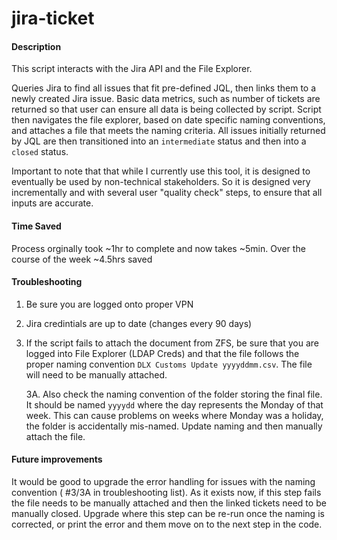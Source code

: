 # jira-ticket

#### Description

This script interacts with the Jira API and the File Explorer. 

Queries Jira to find all issues that fit pre-defined JQL, then links them to a newly created Jira issue. 
Basic data metrics, such as number of tickets are returned so that user can ensure all data is being collected by script.
Script then navigates the file explorer, based on date specific naming conventions, and attaches a file that meets the naming criteria.
All issues initially returned by JQL are then transitioned into an `intermediate` status and then into a `closed` status.

Important to note that that while I currently use this tool, it is designed to eventually be used by non-technical stakeholders. So it is designed very incrementally and with several user "quality check" steps, to ensure that all inputs are accurate.

#### Time Saved

Process orginally took ~1hr to complete and now takes ~5min. Over the course of the week ~4.5hrs saved

#### Troubleshooting

1. Be sure you are logged onto proper VPN

2. Jira credintials are up to date (changes every 90 days)

3. If the script fails to attach the document from ZFS, be sure that you are logged into File Explorer (LDAP Creds) and that the file follows the proper naming convention `DLX Customs Update yyyyddmm.csv`. The file will need to be manually attached.

      3A. Also check the naming convention of the folder storing the final file. It should           be named `yyyydd` where the day represents the Monday of that week. This can               cause problems on weeks where Monday was a holiday, the folder is accidentally             mis-named. Update naming and then manually attach the file.
      
#### Future improvements 

It would be good to upgrade the error handling for issues with the naming convention ( \#3/3A in troubleshooting list). As it exists now, if this step fails the file needs to be manually attached and then the linked tickets need to be manually closed. Upgrade where this step can be re-run once the naming is corrected, or print the error and them move on to the next step in the code.
